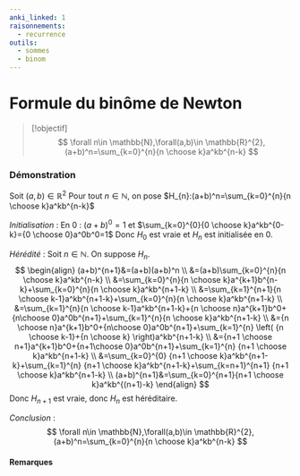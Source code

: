 ```yaml
---
anki_linked: 1
raisonnements:
  - recurrence
outils:
  - sommes
  - binom
---
```

# Formule du binôme de Newton

> [!objectif]
>$$
> \forall n\in \mathbb{N},\forall(a,b)\in \mathbb{R}^{2},(a+b)^n=\sum_{k=0}^{n}{n \choose k}a^kb^{n-k}
> $$
### Démonstration

Soit $(a,b)\in \mathbb{R}^{2}$
Pour tout $n\in \mathbb{N}$, on pose $H_{n}:(a+b)^n=\sum_{k=0}^{n}{n \choose k}a^kb^{n-k}$

*Initialisation* :
En $0$ : $(a+b)^0=1$ et $\sum_{k=0}^{0}{0 \choose k}a^kb^{0-k}={0 \choose 0}a^0b^0=1$
Donc $H_{0}$ est vraie et $H_{n}$ est initialisée en $0$.

*Hérédité* :
Soit $n\in \mathbb{N}$. On suppose $H_{n}$.
$$
\begin{align}
(a+b)^{n+1}&=(a+b)(a+b)^n \\
&=(a+b)\sum_{k=0}^{n}{n \choose k}a^kb^{n-k} \\
&=\sum_{k=0}^{n}{n \choose k}a^{k+1}b^{n-k}+\sum_{k=0}^{n}{n \choose k}a^kb^{n+1-k} \\
&=\sum_{k=1}^{n+1}{n \choose k-1}a^kb^{n+1-k}+\sum_{k=0}^{n}{n \choose k}a^kb^{n+1-k} \\
&=\sum_{k=1}^{n}{n \choose k-1}a^kb^{n+1-k}+{n \choose n}a^{k+1}b^0+{n\choose 0}a^0b^{n+1}+\sum_{k=1}^{n}{n \choose k}a^kb^{n+1-k} \\
&={n \choose n}a^{k+1}b^0+{n\choose 0}a^0b^{n+1}+\sum_{k=1}^{n} \left( {n \choose k-1}+{n \choose k} \right)a^kb^{n+1-k} \\
&={n+1 \choose n+1}a^{k+1}b^0+{n+1\choose 0}a^0b^{n+1}+\sum_{k=1}^{n} {n+1 \choose k}a^kb^{n+1-k} \\
&=\sum_{k=0}^{0} {n+1 \choose k}a^kb^{n+1-k}+\sum_{k=1}^{n} {n+1 \choose k}a^kb^{n+1-k}+\sum_{k=n+1}^{n+1} {n+1 \choose k}a^kb^{n+1-k} \\
(a+b)^{n+1}&=\sum_{k=0}^{n+1}{n+1 \choose k}a^kb^{(n+1)-k}
\end{align}
$$
Donc $H_{n+1}$ est vraie, donc $H_{n}$ est héréditaire.

*Conclusion* :
$$
\forall n\in \mathbb{N},\forall(a,b)\in \mathbb{R}^{2},(a+b)^n=\sum_{k=0}^{n}{n \choose k}a^kb^{n-k}
$$

#### Remarques


